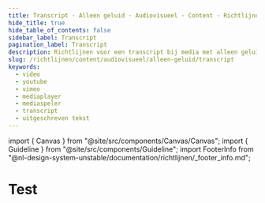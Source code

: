 ```yaml
---
title: Transcript · Alleen geluid · Audiovisueel · Content · Richtlijnen
hide_title: true
hide_table_of_contents: false
sidebar_label: Transcript
pagination_label: Transcript
description: Richtlijnen voor een transcript bij media met alleen geluid in NL Design System.
slug: /richtlijnen/content/audiovisueel/alleen-geluid/transcript
keywords:
  - video
  - youtube
  - vimeo
  - mediaplayer
  - mediaspeler
  - transcript
  - uitgeschreven tekst
---
```


<!-- @license CC0-1.0 -->

import { Canvas } from "@site/src/components/Canvas/Canvas";
import { Guideline } from "@site/src/components/Guideline";
import FooterInfo from "@nl-design-system-unstable/documentation/richtlijnen/\_footer_info.md";

# Test
